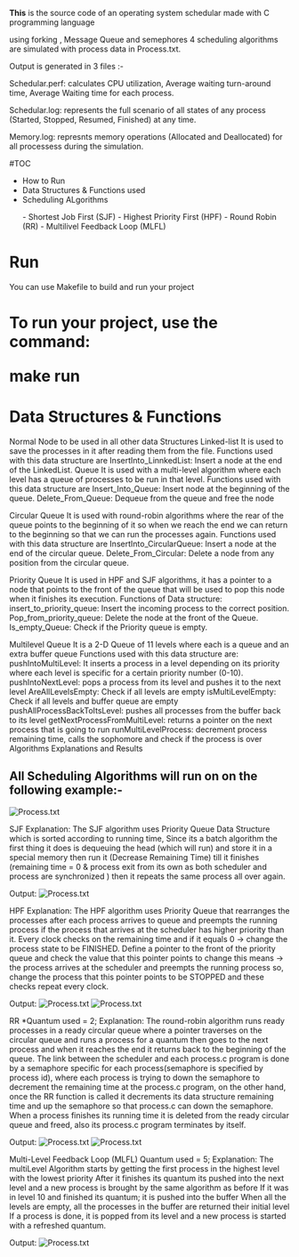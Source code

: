 <b>This</b> is the source code of an operating system schedular made with C programming language

using forking , Message Queue and semephores 4 scheduling algorithms are simulated with process data in Process.txt.

Output is generated in 3 files :-

Schedular.perf: calculates CPU utilization, Average waiting turn-around time, Average Waiting time for each process. 

Schedular.log: represents the full scenario of all states of any process (Started, Stopped, Resumed, Finished) at any time.

Memory.log: represnts memory operations (Allocated and Deallocated) for all processess during the simulation.







#TOC
- How to Run
- Data Structures & Functions used
- Scheduling ALgorithms
<ul>
  - Shortest Job First (SJF)
  - Highest Priority First (HPF)
  - Round Robin (RR)
  - Multilivel Feedback Loop (MLFL)
</ul>

# Run
You can use Makefile to build and run your project

<h1>To run your project, use the command:

make run



<h1> Data Structures & Functions </h1>

Normal Node
to be used in all other data Structures
Linked-list
It is used to save the processes in it after reading them from the file.
Functions used with this data structure are
InsertInto_LinnkedList: Insert a node at the end of the LinkedList.
Queue
It is used with a multi-level algorithm where each level has a queue of processes to be run in that level.
Functions used with this data structure are
Insert_Into_Queue: Insert node at the beginning of the queue.
Delete_From_Queue: Dequeue from the queue and free the node

Circular Queue
It is used with round-robin algorithms where the rear of the queue points to the beginning of it so when we reach the end we can return to the beginning so that we can run the processes again.
Functions used with this data structure are
InsertInto_CircularQueue: Insert a node at the end of the circular queue.
Delete_From_Circular: Delete a node from any position from the circular queue.

Priority Queue
It is used in HPF and SJF algorithms, it has a pointer to a node that points to the front of the queue that will be used to pop this node when it finishes its execution.
Functions of Data structure:
insert_to_priority_queue: Insert the incoming process to the correct position.
Pop_from_priority_queue: Delete the node at the front of the Queue.
Is_empty_Queue: Check if the Priority queue is empty.

Multilevel Queue
It is a 2-D Queue of 11 levels where each is a queue and an extra buffer queue
Functions used with this data structure are:
pushIntoMultiLevel: It inserts a process in a level depending on its priority where each level is specific for a certain priority number (0-10).
pushIntoNextLevel: pops a process from its level and pushes it to the next level
AreAllLevelsEmpty: Check if all levels are empty
isMultiLevelEmpty: Check if all levels and buffer queue are empty
pushAllProcessBackToItsLevel: pushes all processes from the buffer back to its level
getNextProcessFromMultiLevel: returns a pointer on the next process that is going to run
runMultiLevelProcess: decrement process remaining time, calls the sophomore and check if the process is over 
Algorithms Explanations and Results

<h2>All Scheduling Algorithms will run on on the following example:-</h2>
  
  
![Process.txt](https://i.ibb.co/XXxHc5L/1-Input.png)

SJF
Explanation:
The SJF algorithm uses Priority Queue Data Structure which is sorted according to running time,  Since its a batch algorithm the first thing it does is dequeuing the head (which will run) and store it in a special memory then run it (Decrease Remaining Time) till it finishes (remaining time = 0 & process exit from its own as both scheduler and process are synchronized ) then it repeats the same process all over again.

Output:	
![Process.txt](https://ibb.co/SvvL6kh)


HPF
Explanation:
The HPF algorithm uses Priority Queue that rearranges the processes after each process arrives to queue and preempts the running process if the process that arrives at the scheduler has higher priority than it. Every clock checks on the remaining time and if it equals 0 → change the process state to be FINISHED. Define a pointer to the front of the priority queue and check the value that this pointer points to change this means → the process arrives at the scheduler and preempts the running process so, change the process that this pointer points to be STOPPED and these checks repeat every clock. 

Output:
![Process.txt](https://ibb.co/GT4m8GX)
![Process.txt](https://ibb.co/4VQr3JW)



RR
*Quantum used = 2;
Explanation:
The round-robin algorithm runs ready processes in a ready circular queue where a pointer traverses on the circular queue and runs a process for a quantum then goes to the next process and when it reaches the end it returns back to the beginning of the queue. 
The link between the scheduler and each process.c program is done by a semaphore specific for each process(semaphore is specified by process id), where each process is trying to down the semaphore to decrement the remaining time at the process.c program, on the other hand, once the RR function is called it decrements its data structure remaining time and up the semaphore so that process.c can down the semaphore.
When a process finishes its running time it is deleted from the ready circular queue and freed, also its process.c program terminates by itself.

Output:
![Process.txt](https://ibb.co/FJZrSQv)
![Process.txt](https://ibb.co/Y29xxPs)




Multi-Level Feedback Loop (MLFL)
Quantum used = 5;
Explanation:
The multiLevel Algorithm starts by getting the first process in the highest level with the lowest priority
After it finishes its quantum its pushed into the next level and a new process is brought by the same algorithm as before
If it was in level 10 and finished its quantum; it is pushed into the buffer
When all the levels are empty, all the processes in the buffer are returned their initial level
If a process is done, it is popped from its level and a new process is started with a refreshed quantum.



Output:
![Process.txt](https://ibb.co/HnHDf69)






